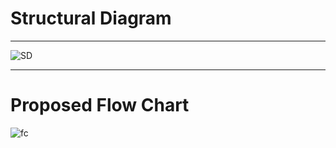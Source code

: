 # Structural Diagram
__________________________________________________________________________
![SD](https://user-images.githubusercontent.com/98816316/153257774-04f4a3d1-5b23-4c66-936d-949218cdf58c.jpg)

_________________________________________________________________________
# Proposed Flow Chart
![fc](https://user-images.githubusercontent.com/98816316/153257760-3cf59b0d-a98f-4642-a0f4-94d59794d2a9.jpg)

#

